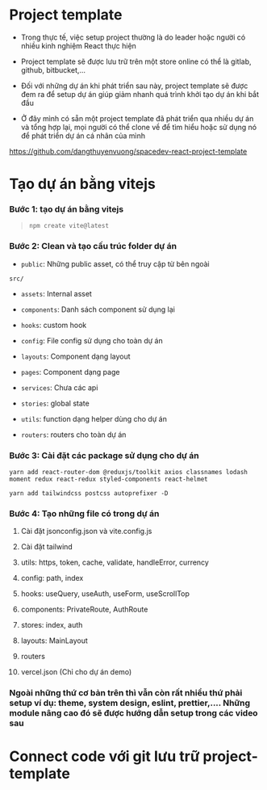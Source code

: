 # Project template

- Trong thực tế, việc setup project thường là do leader hoặc người có nhiều kinh nghiệm React thực hiện

- Project template sẽ được lưu trữ trên một store online có thể là gitlab, github, bitbucket,...

- Đối với những dự án khi phát triển sau này, project template sẽ được đem ra để setup dự án giúp giảm nhanh quá trình khởi tạo dự án khi bắt đầu

- Ở đây mình có sẵn một project template đã phát triển qua nhiều dự án và tổng hợp lại, mọi người có thể clone về để tìm hiểu hoặc sử dụng nó để phát triển dự án cá nhân của mình

https://github.com/dangthuyenvuong/spacedev-react-project-template

# Tạo dự án bằng vitejs

### Bước 1: tạo dự án bằng vitejs 
> `npm create vite@latest`

### Bước 2: Clean và tạo cấu trúc folder dự án

- `public`: Những public asset, có thể truy cập từ bên ngoài

`src/`

- `assets`: Internal asset

- `components`: Danh sách component sử dụng lại

- `hooks`: custom hook

- `config`: File config sử dụng cho toàn dự án

- `layouts`: Component dạng layout

- `pages`: Component dạng page

- `services`: Chưa các api

- `stories`: global state

- `utils`: function dạng helper dùng cho dự án

- `routers`: routers cho toàn dự án 


### Bước 3: Cài đặt các package sử dụng cho dự án
`yarn add react-router-dom @reduxjs/toolkit axios classnames lodash moment redux react-redux styled-components react-helmet`

`yarn add tailwindcss postcss autoprefixer -D`


### Bước 4: Tạo những file có trong dự án

1. Cài đặt jsonconfig.json và vite.config.js

2. Cài đặt tailwind

3. utils: https, token, cache, validate, handleError, currency

4. config: path, index

5. hooks: useQuery, useAuth, useForm, useScrollTop

6. components: PrivateRoute, AuthRoute

7. stores: index, auth

8. layouts: MainLayout

9. routers

10. vercel.json (Chỉ cho dự án demo)

### Ngoài những thứ cơ bản trên thì vẫn còn rất nhiều thứ phải setup ví dụ: theme, system design, eslint, prettier,.... Những module nâng cao đó sẽ được hướng dẫn setup trong các video sau


# Connect code với git lưu trữ project-template